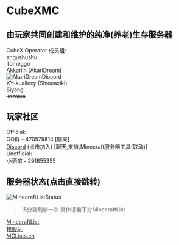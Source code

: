  CubeXMC
 =
由玩家共同创建和维护的纯净(养老)生存服务器
-
  CubeX Operator 成员组:  
angushushu  
Tomeggo  
Akkariin (AkariDream)  
![AkariDreamDiscord](https://discord-readme-badge.vercel.app/api?id=788039346284527616)  
XY-kuailexy (Shioeaxiki)  
~~Siyang~~  
~~linzaiua~~  
  ##
玩家社区
-
Official:  
QQ群 - 470579814 [聊天]  
[Discord](https://discord.com/invite/v5qx938N93) (点击加入) [聊天,支持,Minecraft服务器工具(联动)]  
Unofficial:  
小酒馆 - 291655355  
  ##
服务器状态(点击直接跳转)  
-
![MinecraftListStatus](https://minecraftlist.com/servers/play.cubexmc.org/banner.jpg)  
 > 15分钟刷新一次 具体请看下方MinecraftList  

[MinecraftList](https://jnq5ocjgw6.execute-api.us-east-1.amazonaws.com/production/https://minecraftlist.com/servers/play.cubexmc.org/banner.svg)  
[找服玩](https://play.mcmod.cn/sv20185897.html)  
[MCLists.cn](https://www.mclists.cn/server/5934.html)
